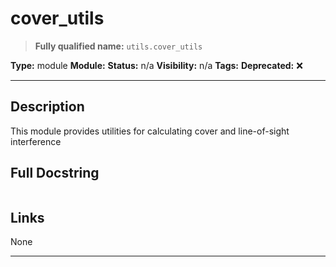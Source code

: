 # cover_utils
> **Fully qualified name:** `utils.cover_utils`

**Type:** module
**Module:** 
**Status:** n/a
**Visibility:** n/a
**Tags:** 
**Deprecated:** ❌

---

## Description
This module provides utilities for calculating cover and line-of-sight interference

## Full Docstring
```

```

## Links
None

---

